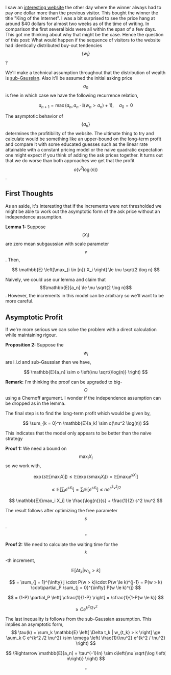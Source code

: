 I saw an [interesting website](https://www.thekingoftheinternet.com/?fbclid=IwAR0lXnCx6GEcSu6ICf4FXp3qoXLwV0z7nNmC_QMftbVhea3LTwg9XMKCOMY) the other day where the winner always had to pay one dollar more than the previous visitor. This bought the winner the title "King of the Internet". I was a bit surprised to see the price hang at around \$40 dollars for almost two weeks as of the time of writing. In comparison the first several bids were all within the span of a few days. This got me thinking about why that might be the case. Hence the question of this post: What would happen if the sequence of visitors to the website had identically distributed buy-out tendencies $$\lbrace w_i \rbrace$$?

We'll make a technical assumption throughout that the distribution of wealth is [sub-Gaussian](https://en.wikipedia.org/wiki/Sub-Gaussian_distribution). Also it'll be assumed the initial asking price $$a_0$$ is free in which case we have the following recurrence relation,

$$
a_{n+1} = \max (a_n , a_n \cdot \mathbb{I}(w_n > a_n)+1), \quad a_0 = 0
$$

The asymptotic behavior of $$\lbrace a_n \rbrace$$ determines the profitibility of the website. The ultimate thing to try and calculate would be something like an upper-bound on the long-term profit and compare it with some educated guesses such as the linear rate attainable with a constant pricing model or the naive quadratic expectation one might expect if you think of adding the ask prices together. It turns out that we do worse than both approaches we get that the profit $$o(\nu^2 \log(n))$$.

## First Thoughts

As an aside, it's interesting that if the increments were not thresholded we might be able to work out the asymptotic form of the ask price without an independence assumption.

**Lemma 1:** Suppose $$(X_i)$$ are zero mean subgaussian with scale parameter $$\nu$$. Then,

$$
\mathbb{E} \left[\max_{i \in [n]} X_i \right] \le \nu \sqrt{2 \log n}
$$

Naively, we could use our lemma and claim that $$\mathbb{E}[a_n] \le \nu \sqrt{2 \log n}$$. However, the increments in this model can be arbitrary so we'll want to be more careful.

## Asymptotic Profit

If we're more serious we can solve the problem with a direct calculation while maintaining rigour.

**Proposition 2:** Suppose the $$w_i$$ are i.i.d and sub-Gaussian then we have,

$$
\mathbb{E}[a_n] \sim o \left(\nu \sqrt{\log(n)} \right)
$$

**Remark:** I'm thinking the proof can be upgraded to big-$$O$$ using a Chernoff argument. I wonder if the independence assumption can be dropped as in the lemma.

The final step is to find the long-term profit which would be given by, 

$$
\sum_{k = 0}^n \mathbb{E}[a_k] \sim o(\nu^2 \log(n))
$$

This indicates that the model only appears to be better than the naive strategy 

**Proof 1:** We need a bound on $$\max_i X_i$$ so we work with,

$$
\exp(s \mathbb{E}[\max_i X_i]) \le \mathbb{E}(\exp(s \max_i X_i)) = \mathbb{E}[\max_i e^{s X_i}]
$$

$$
\le \mathbb{E}\left[\sum_i e^{s X_i} \right] = \sum_i \mathbb{E}[e^{s X_i}] \le n e^{s^2 \nu^2 / 2}
$$

$$
\mathbb{E}[\max_i X_i] \le \frac{\log(n)}{s} + \frac{1}{2} s^2 \nu^2
$$

The result follows after optimizing the free parameter $$s$$. $$\square$$

**Proof 2:** We need to calculate the waiting time for the $$k$$-th increment,

$$
\mathbb{E} \left[ \Delta t_k |  w_{t_k} > k \right]
$$

$$
= \sum_{j = 1}^{\infty} j \cdot P(w > k)\cdot P(w \le k)^{j-1} = P(w > k) \cdot\partial_P \sum_{j = 0}^{\infty} P(w \le k)^{j}
$$

$$
= (1-P) \partial_P \left[ \cfrac{1}{1-P} \right] = \cfrac{1}{1-P(w \le k)}
$$

$$
\ge Ce^{k^2 / 2\nu^2}
$$

The last inequality is follows from the sub-Gaussian assumption. This implies an asymptotic form,
$$
\tau(k) = \sum_k \mathbb{E} \left[ \Delta t_k |  w_{t_k} > k \right] \ge \sum_k C e^{k^2 /2 \nu^2} \sim \omega \left( \frac{1}{\nu^2} e^{k^2 / \nu^2} \right) 
$$

$$
\Rightarrow \mathbb{E}[a_n] = \tau^{-1}(n) \sim o\left(\nu \sqrt{\log \left( n\right)} \right)
$$

$$\square$$

